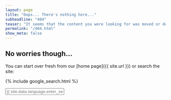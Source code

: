 ```yaml
---
layout: page
title: "Oops... There's nothing here..."
subheadline: "404"
teaser: "It seems that the content you were looking for was moved or deleted. <BR>Or maybe you tried to guess a URL?"
permalink: "/404.html"
show_meta: false
---
```


## No worries though...

You can start over fresh from our [home page]({{ site.url }}) or search the site:

{% include google_search.html %}

<form style="padding-bottom: 200px;" onsubmit="google_search()" >
  <input type="text" id="google-search" placeholder="{{ site.data.language.enter_search_term }}">
</form>

